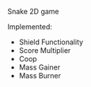 Snake 2D game

Implemented:
- Shield Functionality
- Score Multiplier
- Coop
- Mass Gainer
- Mass Burner
